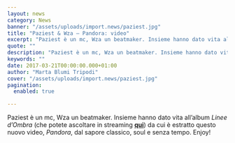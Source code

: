 ```yaml
---
layout: news
category: News
banner: "/assets/uploads/import.news/paziest.jpg"
title: "Paziest & Wza – Pandora: video"
excerpt: "Paziest è un mc, Wza un beatmaker. Insieme hanno dato vita all’album Linee d’Ombra (che potete ascoltare in streaming qui) da cui è estratto questo nuovo video, Pandora, dal sapore classico, soul e senza tempo. Enjoy!"
quote: ""
description: "Paziest è un mc, Wza un beatmaker. Insieme hanno dato vita all’album Linee d’Ombra (che potete ascoltare in streaming qui) da cui è estratto questo nuovo video, Pandora, dal sapore classico, soul e senza tempo. Enjoy!"
keywords: ""
date: 2017-03-21T00:00:00.000+01:00
author: "Marta Blumi Tripodi"
cover: "/assets/uploads/import.news/paziest.jpg"
pagination:
  enabled: true

---
```


Paziest è un mc, Wza un beatmaker. Insieme hanno dato vita all’album _Linee d’Ombra_ (che potete ascoltare in streaming [**qui**](https://paziest.bandcamp.com/)) da cui è estratto questo nuovo video, _Pandora_, dal sapore classico, soul e senza tempo. Enjoy!